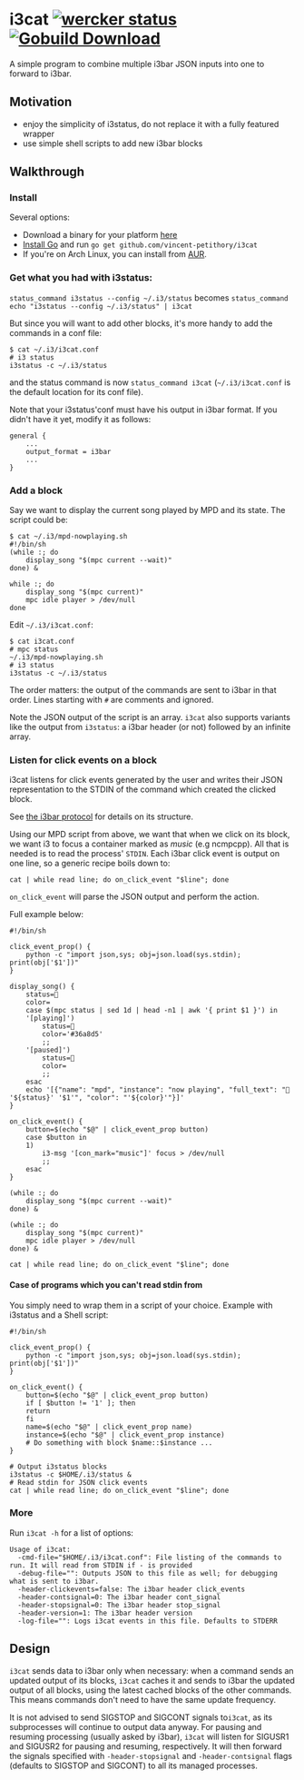 # i3cat [![wercker status](https://app.wercker.com/status/f9749c41b63024450dc703f139e922ce/m/ "wercker status")](https://app.wercker.com/project/bykey/f9749c41b63024450dc703f139e922ce) [![Gobuild Download](http://gobuild.io/badge/github.com/vincent-petithory/i3cat/download.png)](http://gobuild.io/github.com/vincent-petithory/i3cat)

A simple program to combine multiple i3bar JSON inputs into one to forward to i3bar.

## Motivation

 * enjoy the simplicity of i3status, do not replace it with a fully featured wrapper
 * use simple shell scripts to add new i3bar blocks

## Walkthrough

### Install

Several options:

 * Download a binary for your platform [here](http://gobuild.io/github.com/vincent-petithory/i3cat)
 * [Install Go](http://golang.org/doc/install) and run `go get github.com/vincent-petithory/i3cat`
 * If you're on Arch Linux, you can install from [AUR](https://aur.archlinux.org/packages/i3cat-git/).

### Get what you had with i3status:

`status_command i3status --config ~/.i3/status` becomes `status_command echo "i3status --config ~/.i3/status" | i3cat`

But since you will want to add other blocks, it's more handy to add the commands in a conf file:

	$ cat ~/.i3/i3cat.conf
	# i3 status
	i3status -c ~/.i3/status

and the status command is now `status_command i3cat` (`~/.i3/i3cat.conf` is the default location for its conf file).

Note that your i3status'conf must have his output in i3bar format. If you didn't have it yet, modify it as follows:

	general {
		...
		output_format = i3bar
		...
	}

### Add a block

Say we want to display the current song played by MPD and its state. The script could be:

	$ cat ~/.i3/mpd-nowplaying.sh
	#!/bin/sh
	(while :; do
		display_song "$(mpc current --wait)"
	done) &

	while :; do
		display_song "$(mpc current)"
		mpc idle player > /dev/null
	done

Edit `~/.i3/i3cat.conf`:

	$ cat i3cat.conf
	# mpc status
	~/.i3/mpd-nowplaying.sh
	# i3 status
	i3status -c ~/.i3/status

The order matters: the output of the commands are sent to i3bar in that order.
Lines starting with `#` are comments and ignored.

Note the JSON output of the script is an array. `i3cat` also supports variants like the output from `i3status`: a i3bar header (or not) followed by an infinite array.

### Listen for click events on a block

i3cat listens for click events generated by the user and writes their JSON representation to the STDIN of the command which created the clicked block.

See [the i3bar protocol](http://i3wm.org/docs/i3bar-protocol.html) for details on its structure.

Using our MPD script from above, we want that when we click on its block, we want i3 to focus a container marked as _music_ (e.g ncmpcpp).
All that is needed is to read the process' `STDIN`. Each i3bar click event is output on one line, so a generic recipe boils down to:

	cat | while read line; do on_click_event "$line"; done

`on_click_event` will parse the JSON output and perform the action.

Full example below:

	#!/bin/sh

	click_event_prop() {
		python -c "import json,sys; obj=json.load(sys.stdin); print(obj['$1'])"
	}

	display_song() {
		status=
		color=
		case $(mpc status | sed 1d | head -n1 | awk '{ print $1 }') in
		'[playing]')
			status=
			color='#36a8d5'
			;;
		'[paused]')
			status=
			color=
			;;
		esac
		echo '[{"name": "mpd", "instance": "now playing", "full_text": " '${status}' '$1'", "color": "'${color}'"}]'
	}

	on_click_event() {
		button=$(echo "$@" | click_event_prop button)
		case $button in
		1)
			i3-msg '[con_mark="music"]' focus > /dev/null
			;;
		esac
	}

	(while :; do
		display_song "$(mpc current --wait)"
	done) &

	(while :; do
		display_song "$(mpc current)"
		mpc idle player > /dev/null
	done) &

	cat | while read line; do on_click_event "$line"; done


#### Case of programs which you can't read stdin from

You simply need to wrap them in a script of your choice.
Example with i3status and a Shell script:

	#!/bin/sh

	click_event_prop() {
		python -c "import json,sys; obj=json.load(sys.stdin); print(obj['$1'])"
	}

	on_click_event() {
		button=$(echo "$@" | click_event_prop button)
		if [ $button != '1' ]; then
		return
		fi
		name=$(echo "$@" | click_event_prop name)
		instance=$(echo "$@" | click_event_prop instance)
		# Do something with block $name::$instance ...
	}

	# Output i3status blocks
	i3status -c $HOME/.i3/status &
	# Read stdin for JSON click events
	cat | while read line; do on_click_event "$line"; done

### More

Run `i3cat -h` for a list of options:

    Usage of i3cat:
      -cmd-file="$HOME/.i3/i3cat.conf": File listing of the commands to run. It will read from STDIN if - is provided
      -debug-file="": Outputs JSON to this file as well; for debugging what is sent to i3bar.
      -header-clickevents=false: The i3bar header click_events
      -header-contsignal=0: The i3bar header cont_signal
      -header-stopsignal=0: The i3bar header stop_signal
      -header-version=1: The i3bar header version
      -log-file="": Logs i3cat events in this file. Defaults to STDERR

## Design

`i3cat` sends data to i3bar only when necessary: when a command sends an updated output of its blocks, `i3cat` caches it and sends to i3bar the updated output of all blocks, using the latest cached blocks of the other commands. This means commands don't need to have the same update frequency.

It is not advised to send SIGSTOP and SIGCONT signals to`i3cat`, as its subprocesses will continue to output data anyway.
For pausing and resuming processing (usually asked by i3bar), `i3cat` will listen for SIGUSR1 and SIGUSR2 for pausing and resuming, respectively. It will then forward the signals specified with `-header-stopsignal` and `-header-contsignal` flags (defaults to SIGSTOP and SIGCONT) to all its managed processes.
